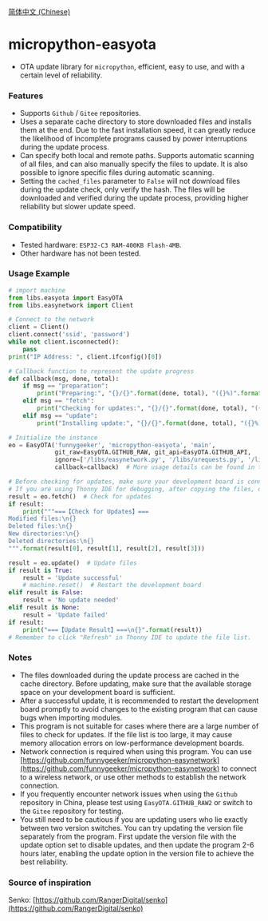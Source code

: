 [简体中文 (Chinese)](./README.ZH-CN.md)
# micropython-easyota

- OTA update library for `micropython`, efficient, easy to use, and with a certain level of reliability.

### Features
- Supports `Github` / `Gitee` repositories.
- Uses a separate cache directory to store downloaded files and installs them at the end. Due to the fast installation speed, it can greatly reduce the likelihood of incomplete programs caused by power interruptions during the update process.
- Can specify both local and remote paths. Supports automatic scanning of all files, and can also manually specify the files to update. It is also possible to ignore specific files during automatic scanning.
- Setting the `cached_files` parameter to `False` will not download files during the update check, only verify the hash. The files will be downloaded and verified during the update process, providing higher reliability but slower update speed.

### Compatibility
- Tested hardware: `ESP32-C3 RAM-400KB Flash-4MB`.
- Other hardware has not been tested.

### Usage Example
```python
# import machine
from libs.easyota import EasyOTA
from libs.easynetwork import Client

# Connect to the network
client = Client()
client.connect('ssid', 'password')
while not client.isconnected():
    pass
print("IP Address: ", client.ifconfig()[0])

# Callback function to represent the update progress
def callback(msg, done, total):
    if msg == "preparation":
        print("Preparing:", "{}/{}".format(done, total), "({}%)".format(int(done / total * 100)))
    elif msg == "fetch":
        print("Checking for updates:", "{}/{}".format(done, total), "({}%)".format(int(done / total * 100)))
    elif msg == "update":
        print("Installing update:", "{}/{}".format(done, total), "({}%)".format(int(done / total * 100)))

# Initialize the instance
eo = EasyOTA('funnygeeker', 'micropython-easyota', 'main',
             git_raw=EasyOTA.GITHUB_RAW, git_api=EasyOTA.GITHUB_API,
             ignore=['/libs/easynetwork.py', '/libs/urequests.py', '/libs/easyota.py', '/main.py'],
             callback=callback)  # More usage details can be found in the comments. You can use AI to translate the comments to your desired language.

# Before checking for updates, make sure your development board is connected to the internet, otherwise it may throw an error.
# If you are using Thonny IDE for debugging, after copying the files, don't forget to switch to the root directory of the device, otherwise the path may not be correct and the update process won't work properly.
result = eo.fetch()  # Check for updates
if result:
    print("""===【Check for Updates】===
Modified files:\n{}
Deleted files:\n{}
New directories:\n{}
Deleted directories:\n{}
""".format(result[0], result[1], result[2], result[3]))

result = eo.update()  # Update files
if result is True:
    result = 'Update successful'
    # machine.reset()  # Restart the development board
elif result is False:
    result = 'No update needed'
elif result is None:
    result = 'Update failed'
if result:
    print("===【Update Result】===\n{}".format(result))
# Remember to click "Refresh" in Thonny IDE to update the file list.
```

### Notes
- The files downloaded during the update process are cached in the cache directory. Before updating, make sure that the available storage space on your development board is sufficient.
- After a successful update, it is recommended to restart the development board promptly to avoid changes to the existing program that can cause bugs when importing modules.
- This program is not suitable for cases where there are a large number of files to check for updates. If the file list is too large, it may cause memory allocation errors on low-performance development boards.
- Network connection is required when using this program. You can use [https://github.com/funnygeeker/micropython-easynetwork](https://github.com/funnygeeker/micropython-easynetwork) to connect to a wireless network, or use other methods to establish the network connection.
- If you frequently encounter network issues when using the `Github` repository in China, please test using `EasyOTA.GITHUB_RAW2` or switch to the `Gitee` repository for testing.
- You still need to be cautious if you are updating users who lie exactly between two version switches. You can try updating the version file separately from the program. First update the version file with the update option set to disable updates, and then update the program 2-6 hours later, enabling the update option in the version file to achieve the best reliability.

### Source of inspiration
Senko: [https://github.com/RangerDigital/senko](https://github.com/RangerDigital/senko)